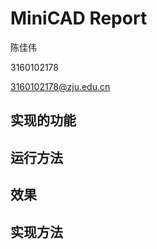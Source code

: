# MiniCAD Report 

陈佳伟 

3160102178

3160102178@zju.edu.cn

## 实现的功能



## 运行方法



## 效果



## 实现方法

